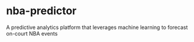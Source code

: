 # nba-predictor
A predictive analytics platform that leverages machine learning to forecast on-court NBA events
